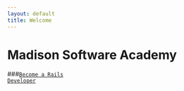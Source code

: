 ```yaml
---
layout: default
title: Welcome
---
```


Madison Software Academy
===

###<code>[Become a Rails Developer](Learning_Rails/)</code>